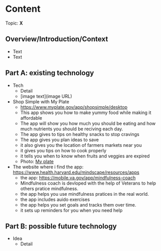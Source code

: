 # Content
Topic: **X**

## Overview/Introduction/Context
* Text
* Text

## Part A: existing technology
* Tech
  * Detail
  * [image text](image URL)
* Shop Simple with My Plate
  * https://www.myplate.gov/app/shopsimple/desktop
  * This app shows you how to make yummy food while making it affordable
  * The app will show you how much you should be eating and how much nutrients you should be reciving each day.
  * The app gives to tips on healthy snacks to stop cravings
  * The app gives you plan ideas to save
  * it also gives you the location of farmers markets near you
  * it gives you tips on how to cook properly
  * it tells you when to know when fruits and veggies are expired
  * Photo: [My plate](https://www.myplate.gov/themes/custom/myplate/assets/img/myplate/myplate-brand.svg)
* The website where i find the app: https://www.health.harvard.edu/mindscape/resources/apps
  *  the app: https://mobile.va.gov/app/mindfulness-coach
  *  Mindfulness coach is devloped with the help of Veterans to help others pratice mindfulness.
  *  the app helps you use mindfulness pratices in the real world.
  *  the app includes auido exercises
  *  the app helps you set goals and tracks them over time.
  *  it sets up reminders for you when you need help 
    

## Part B: possible future technology
* Idea
  * Detail
